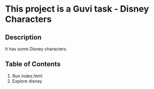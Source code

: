 # This project is a Guvi task - Disney Characters

## Description
It has some Disney characters.

## Table of Contents
1. Run index.html
2. Explore disney

